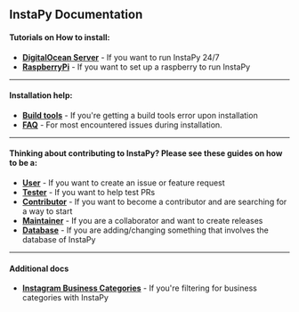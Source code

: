 ## InstaPy Documentation

#### Tutorials on How to install:
- **[DigitalOcean Server](./How_Tos/How_To_DO_Ubuntu_on_Digital_Ocean.md)** - If you want to run InstaPy 24/7
- **[RaspberryPi](./How_Tos/How_to_Raspberry.md)** - If you want to set up a raspberry to run InstaPy

---

#### Installation help:
- **[Build tools](./BUILD_TOOLS.md)** - If you're getting a build tools error upon installation
- **[FAQ](./FAQ.md)** - For most encountered issues during installation.

---

#### Thinking about contributing to InstaPy? Please see these guides on how to be a:
- **[User](./USERS.md)** - If you want to create an issue or feature request
- **[Tester](./TESTERS.md)** - If you want to help test PRs
- **[Contributor](./CONTRIBUTORS.md)** - If you want to become a contributor and are searching for a way to start
- **[Maintainer](./MAINTAINERS.md)** - If you are a collaborator and want to create releases
- **[Database](./database)** - If you are adding/changing something that involves the database of InstaPy

---

#### Additional docs
- **[Instagram Business Categories](./BUSINESS_CATEGORIES.md)** - If you're filtering for business categories with InstaPy
